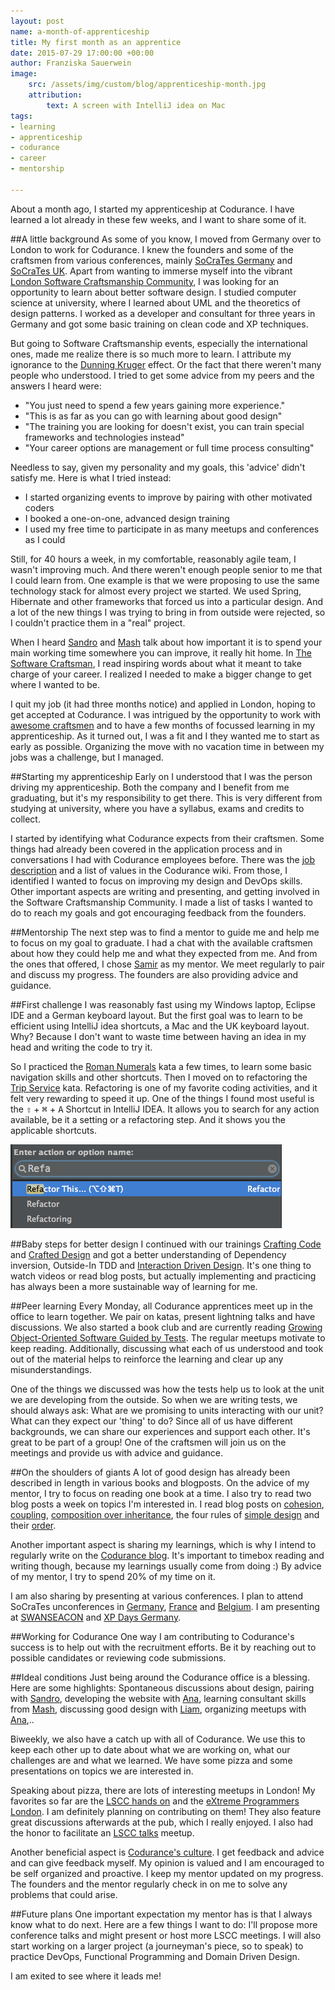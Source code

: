```yaml
---
layout: post
name: a-month-of-apprenticeship
title: My first month as an apprentice
date: 2015-07-29 17:00:00 +00:00
author: Franziska Sauerwein
image:
    src: /assets/img/custom/blog/apprenticeship-month.jpg
    attribution:
        text: A screen with IntelliJ idea on Mac
tags:
- learning
- apprenticeship
- codurance
- career
- mentorship

---
```


About a month ago, I started my apprenticeship at Codurance. I have learned a lot already in these few weeks, and I want to share some of it.

##A little background
As some of you know, I moved from Germany over to London to work for Codurance. I knew the founders and some of the craftsmen from various conferences, mainly [SoCraTes Germany](https://www.socrates-conference.de/) and [SoCraTes UK](http://socratesuk.org/).
Apart from wanting to immerse myself into the vibrant [London Software Craftsmanship Community](http://www.meetup.com/london-software-craftsmanship/), I was looking for an opportunity to learn about better software design.
I studied computer science at university, where I learned about UML and the theoretics of design patterns. I worked as a developer and consultant for three years in Germany and got some basic training on clean code and XP techniques.

But going to Software Craftsmanship events, especially the international ones, made me realize there is so much more to learn. I attribute my ignorance to the [Dunning Kruger](https://en.wikipedia.org/wiki/Dunning%E2%80%93Kruger_effect) effect. Or the fact that there weren't many people who understood.
I tried to get some advice from my peers and the answers I heard were:

- "You just need to spend a few years gaining more experience."
- "This is as far as you can go with learning about good design"
- "The training you are looking for doesn't exist, you can train special frameworks and technologies instead"
- "Your career options are management or full time process consulting"

Needless to say, given my personality and my goals, this 'advice' didn't satisfy me. Here is what I tried instead:

- I started organizing events to improve by pairing with other motivated coders
- I booked a one-on-one, advanced design training
- I used my free time to participate in as many meetups and conferences as I could

Still, for 40 hours a week, in my comfortable, reasonably agile team, I wasn't improving much. And there weren't enough people senior to me that I could learn from.
One example is that we were proposing to use the same technology stack for almost every project we started. We used Spring, Hibernate and other frameworks that forced us into a particular design.
And a lot of the new things I was trying to bring in from outside were rejected, so I couldn't practice them in a "real" project.

When I heard [Sandro](https://twitter.com/sandromancuso) and [Mash](https://twitter.com/mashooq) talk about how important it is to spend your main working time somewhere you can improve, it really hit home. In [The Software Craftsman](http://www.amazon.co.uk/books/dp/0134052501), I read inspiring words about what it meant to take charge of your career.
I realized I needed to make a bigger change to get where I wanted to be.

I quit my job (it had three months notice) and applied in London, hoping to get accepted at Codurance. I was intrigued by the opportunity to work with [awesome craftsmen](http://codurance.com/aboutus/ourteam/) and to have a few months of focussed learning in my apprenticeship.
As it turned out, I was a fit and I they wanted me to start as early as possible. Organizing the move with no vacation time in between my jobs was a challenge, but I managed.

##Starting my apprenticeship
Early on I understood that I was the person driving my apprenticeship. Both the company and I benefit from me graduating, but it's my responsibility to get there.
This is very different from studying at university, where you have a syllabus, exams and credits to collect.

I started by identifying what Codurance expects from their craftsmen. Some things had already been covered in the application process and in conversations I had with Codurance employees before. There was the [job description](http://codurance.com/careers/craftsman/) and a list of values in the Codurance wiki.
From those, I identified I wanted to focus on improving my design and DevOps skills. Other important aspects are writing and presenting, and getting involved in the Software Craftsmanship Community.
I made a list of tasks I wanted to do to reach my goals and got encouraging feedback from the founders.

##Mentorship
The next step was to find a mentor to guide me and help me to focus on my goal to graduate. I had a chat with the available craftsmen about how they could help me and what they expected from me.
And from the ones that offered, I chose [Samir](https://twitter.com/SamirTalwar) as my mentor. We meet regularly to pair and discuss my progress. The founders are also providing advice and guidance.

##First challenge
I was reasonably fast using my Windows laptop, Eclipse IDE and a German keyboard layout. But the first goal was to learn to be efficient using IntelliJ idea shortcuts, a Mac and the UK keyboard layout.
Why? Because I don't want to waste time between having an idea in my head and writing the code to try it.

So I practiced the [Roman Numerals](https://www.youtube.com/watch?v=iZjgj1S0FCY) kata a few times, to learn some basic navigation skills and other shortcuts.
Then I moved on to refactoring the [Trip Service](https://github.com/sandromancuso/trip-service-kata) kata. Refactoring is one of my favorite coding activities, and it felt very rewarding to speed it up.
One of the things I found most useful is the <kbd>⇧</kbd> + <kbd>&#8984;</kbd> + <kbd>A</kbd> Shortcut in IntelliJ IDEA. It allows you to search for any action available, be it a setting or a refactoring step. And it shows you the applicable shortcuts.

![Find Action](/assets/img/custom/blog/findAction.png)

##Baby steps for better design
I continued with our trainings [Crafting Code](http://codurance.com/services/training/crafting-code/) and [Crafted Design](http://codurance.com/services/training/crafted-design/) and got a better understanding of Dependency inversion, Outside-In TDD and [Interaction Driven Design](http://ustre.am/:49XUG).
It's one thing to watch videos or read blog posts, but actually implementing and practicing has always been a more sustainable way of learning for me.

##Peer learning
Every Monday, all Codurance apprentices meet up in the office to learn together. We pair on katas, present lightning talks and have discussions.
We also started a book club and are currently reading [Growing Object-Oriented Software Guided by Tests](http://www.growing-object-oriented-software.com/). The regular meetups motivate to keep reading.
Additionally, discussing what each of us understood and took out of the material helps to reinforce the learning and clear up any misunderstandings.

One of the things we discussed was how the tests help us to look at the unit we are developing from the outside. So when we are writing tests, we should always ask: What are we promising to units interacting with our unit? What can they expect our 'thing' to do?
Since all of us have different backgrounds, we can share our experiences and support each other. It's great to be part of a group!
One of the craftsmen will join us on the meetings and provide us with advice and guidance.

##On the shoulders of giants
A lot of good design has already been described in length in various books and blogposts. On the advice of my mentor, I try to focus on reading one book at a time. I also try to read two blog posts a week on topics I'm interested in.
I read blog posts on [cohesion](https://pragprog.com/magazines/2010-12/cohesive-software-design), [coupling](http://martinfowler.com/ieeeSoftware/coupling.pdf), [composition over inheritance](http://www.thoughtworks.com/insights/blog/composition-vs-inheritance-how-choose), the four rules of [simple design](http://martinfowler.com/bliki/BeckDesignRules.html) and their [order](http://blog.thecodewhisperer.com/2013/12/07/putting-an-age-old-battle-to-rest/).

Another important aspect is sharing my learnings, which is why I intend to regularly write on the [Codurance blog](http://codurance.com/blog/). It's important to timebox reading and writing though, because my learnings usually come from doing :) By advice of my mentor, I try to spend 20% of my time on it.

I am also sharing by presenting at various conferences. I plan to attend SoCraTes unconferences in  [Germany](https://www.socrates-conference.de/), [France](http://socrates-fr.github.io/) and [Belgium](http://www.socratesbe.org/). I am presenting at [SWANSEACON](http://swancon.co.uk/) and [XP Days Germany](http://www.xpdays.de/2015/).

##Working for Codurance
One way I am contributing to Codurance's success is to help out with the recruitment efforts. Be it by reaching out to possible candidates or reviewing code submissions.

##Ideal conditions
Just being around the Codurance office is a blessing. Here are some highlights: Spontaneous discussions about design, pairing with [Sandro](https://twitter.com/sandromancuso), developing the website with [Ana](http://twitter.com/anainogal), learning consultant skills from [Mash](https://twitter.com/mashooq), discussing good design with [Liam](http://twitter.com/lrbpx), organizing meetups with [Ana](http://twitter.com/craftatheart),..

Biweekly, we also have a catch up with all of Codurance. We use this to keep each other up to date about what we are working on, what our challenges are and what we learned. We have some pizza and some presentations on topics we are interested in.

Speaking about pizza, there are lots of interesting meetups in London! My favorites so far are the [LSCC hands on](http://www.meetup.com/london-software-craftsmanship/) and the [eXtreme Programmers London](http://www.meetup.com/Extreme-Programmers-London/). I am definitely planning on contributing on them! They also feature great discussions afterwards at the pub, which I really enjoyed.
I also had the honor to facilitate an [LSCC talks](http://www.meetup.com/london-software-craftsmanship/) meetup.

Another beneficial aspect is [Codurance's culture](http://codurance.com/2015/07/14/learning-from-our-failures/). I get feedback and advice and can give feedback myself. My opinion is valued and I am encouraged to be self organized and proactive. I keep my mentor updated on my progress. The founders and the mentor regularly check in on me to solve any problems that could arise.

##Future plans
One important expectation my mentor has is that I always know what to do next. Here are a few things I want to do:
I'll propose more conference talks and might present or host more LSCC meetings.
I will also start working on a larger project (a journeyman's piece, so to speak) to practice DevOps, Functional Programming and Domain Driven Design.

I am exited to see where it leads me!
